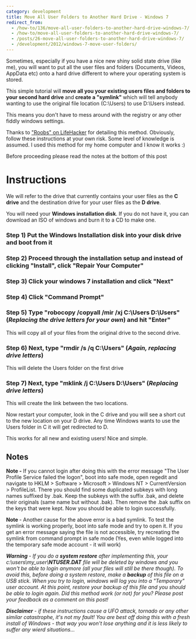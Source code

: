 ```yaml
---
category: development
title: Move All User Folders to Another Hard Drive - Windows 7
redirect_from:
  - /how-to/136/move-all-user-folders-to-another-hard-drive-windows-7/
  - /how-to/move-all-user-folders-to-another-hard-drive-windows-7/
  - /posts/26-move-all-user-folders-to-another-hard-drive-windows-7/
  - /development/2012/windows-7-move-user-folders/
---
```


<p>Sometimes, especially if you have a nice new shiny solid state drive (like me), you will want to put all the user files and folders (Documents, Videos, AppData etc) onto a hard drive different to where your operating system is stored.&nbsp;</p>

<p>This simple tutorial will<strong> move all you your existing users files and folders to your second hard drive </strong>and<strong> create a &quot;symlink&quot; </strong>which will tell anybody wanting to use the original file location (C:\Users) to use D:\Users instead.</p>

<p>This means you don&#39;t have to mess around with the registry or any other fiddly windows settings.</p>

<p>Thanks to <a href="http://lifehacker.com/comment/19221871">&quot;Roobs&quot; on LifeHacker</a> for detailing this method. Obviously, follow these instructions at your own risk. Some level of knowledge is assumed. I used this method for my home computer and I know it works :)</p>

<span class="disport">Before proceeding please read the notes at the bottom of this post</span>

<h1>Instructions</h1>

<p>We will refer to the drive that currently contains your user files as the <strong>C drive</strong> and the destination drive for your user files as the <strong>D drive</strong>.</p>

<p>You will need your <strong>Windows installation disk</strong>. If you do not have it, you can download an ISO of windows and burn it to a CD to make one.</p>

<p>
	<h3>Step 1) Put the <strong>Windows Installation disk</strong> into your disk drive and <strong>boot from it</strong></h3>
</p>

<p>
	<h3>Step 2) Proceed through the installation setup and instead of clicking &quot;Install&quot;, click &quot;<strong>Repair Your Computer</strong>&quot;</h3>	
</p>

<p>
	<h3>Step 3) Click your windows 7 installation and click &quot;Next&quot;</h3>
</p>

<p>
	<h3>Step 4) Click &quot;<strong>Command Prompt</strong>&quot;</h3>
</p>

<p>
	<h3>Step 5) Type &quot;<strong>robocopy /copyall&nbsp;/mir /xj C:\Users D:\Users</strong>&quot; (<em>Replacing the drive letters for your own</em>) and hit &quot;Enter&quot;</h3>
</p>

<p>This will copy all of your files from the original drive to the second drive.</p>

<p>
	<h3>Step 6) Next, type &quot;<strong>rmdir /s /q C:\Users</strong>&quot; (<em>Again, replacing drive letters</em>)</h3>
</p>

<p>This will delete the Users folder on the first drive</p>

<p>
	<h3>Step 7) Next, type &quot;<strong>mklink /j C:\Users D:\Users</strong>&quot; (<em>Replacing drive letters</em>)</h3>
</p>

<p>This will create the link between the two locations.</p>

<p>Now restart your computer, look in the C drive and you will see a short cut to the new location on your D drive. Any time Windows wants to use the Users folder in C it will get redirected to D.</p>

<p>This works for all new and existing users! Nice and simple.</p>

<h2>Notes</h2>

<p><span class="disport"><strong>Note</strong></span><strong> -</strong>&nbsp;If you cannot login after doing this with the error message &quot;The User Profile Service failed the logon&quot;, boot into safe mode, open regedit and navigate to&nbsp;HKLM &gt;&nbsp;Software &gt; Microsoft &gt;&nbsp;Windows NT &gt;&nbsp;CurrentVersion &gt;&nbsp;ProfileList. There you should find some duplicated subkeys with long names suffixed by .bak. Keep the subkeys with the suffix .bak, and delete their originals (same name but without .bak). Then remove the .bak suffix on the keys that were kept. Now you should be able to login successfully.&nbsp;</p>

<p><strong><span class="disport">Note</span> </strong>- Another cause for the above error is a bad symlink. To test the symlink is working properly, boot into safe mode and try to open it. If you get an error message saying the file is not accessible, try recreating the symlink from command prompt in safe mode (Yes, even while logged into the temporary safe mode account - it will work)</p>

<p><em><span class="disport"><strong>Warning </strong></span>- If you do a <strong>system restore</strong> after implementing this, your c:\users\my_user\<strong>NTUSER.DAT</strong> file will be deleted by windows and you won&#39;t be able to login anymore (all your files will still be there though). To avoid this, before doing a system restore, make a <strong>backup</strong> of this file on a USB stick. When you try to login, windows will log you into a &quot;Temporary&quot; user account. At this point, restore your backup of this file and you should be able to login again. Did this method work (or not) for you? Please post your feedback as a comment on this post!&nbsp;</em></p>

<p><em><strong><span class="disport">Disclaimer</span></strong> - if these instructions cause a UFO attack, tornado or any other similar catastrophe, it&#39;s not my fault! You are best off doing this with a fresh install of Windows - that way you won&#39;t lose anything and it is less likely to suffer any wierd situations...</em></p>
